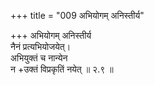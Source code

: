 +++
title = "009 अभियोगम् अनिस्तीर्य"

+++
अभियोगम् अनिस्तीर्य  
नैनं प्रत्यभियोजयेत्।  
अभियुक्तं च नान्येन  
न +उक्तं विप्रकृतिं नयेत्  ॥ २.९ ॥